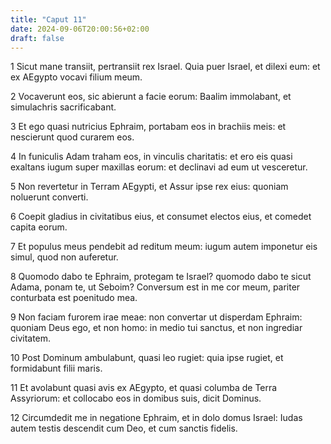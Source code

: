 ```yaml
---
title: "Caput 11"
date: 2024-09-06T20:00:56+02:00
draft: false
---
```



1 Sicut mane transiit, pertransiit rex Israel. Quia puer Israel, et dilexi eum: et ex AEgypto vocavi filium meum.

2 Vocaverunt eos, sic abierunt a facie eorum: Baalim immolabant, et simulachris sacrificabant.

3 Et ego quasi nutricius Ephraim, portabam eos in brachiis meis: et nescierunt quod curarem eos.

4 In funiculis Adam traham eos, in vinculis charitatis: et ero eis quasi exaltans iugum super maxillas eorum: et declinavi ad eum ut vesceretur.

5 Non revertetur in Terram AEgypti, et Assur ipse rex eius: quoniam noluerunt converti.

6 Coepit gladius in civitatibus eius, et consumet electos eius, et comedet capita eorum.

7 Et populus meus pendebit ad reditum meum: iugum autem imponetur eis simul, quod non auferetur.

8 Quomodo dabo te Ephraim, protegam te Israel? quomodo dabo te sicut Adama, ponam te, ut Seboim? Conversum est in me cor meum, pariter conturbata est poenitudo mea.

9 Non faciam furorem irae meae: non convertar ut disperdam Ephraim: quoniam Deus ego, et non homo: in medio tui sanctus, et non ingrediar civitatem.

10 Post Dominum ambulabunt, quasi leo rugiet: quia ipse rugiet, et formidabunt filii maris.

11 Et avolabunt quasi avis ex AEgypto, et quasi columba de Terra Assyriorum: et collocabo eos in domibus suis, dicit Dominus.

12 Circumdedit me in negatione Ephraim, et in dolo domus Israel: Iudas autem testis descendit cum Deo, et cum sanctis fidelis.

